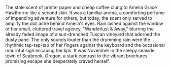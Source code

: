 The stale scent of printer paper and cheap coffee clung to Amelia Grace Hawthorne like a second skin.  It was a familiar aroma, a comforting perfume of impending adventure for others, but today, the scent only served to amplify the dull ache behind Amelia's eyes.  Rain lashed against the window of her small, cluttered travel agency, "Wanderlust & Away," blurring the already faded image of a sun-drenched Tuscan vineyard that adorned the dusty pane.  The only sounds louder than the drumming rain were the rhythmic tap-tap-tap of her fingers against the keyboard and the occasional mournful sigh escaping her lips.  It was November in the sleepy seaside town of Seabrook, Oregon, a stark contrast to the vibrant brochures promising escape she desperately craved herself.
